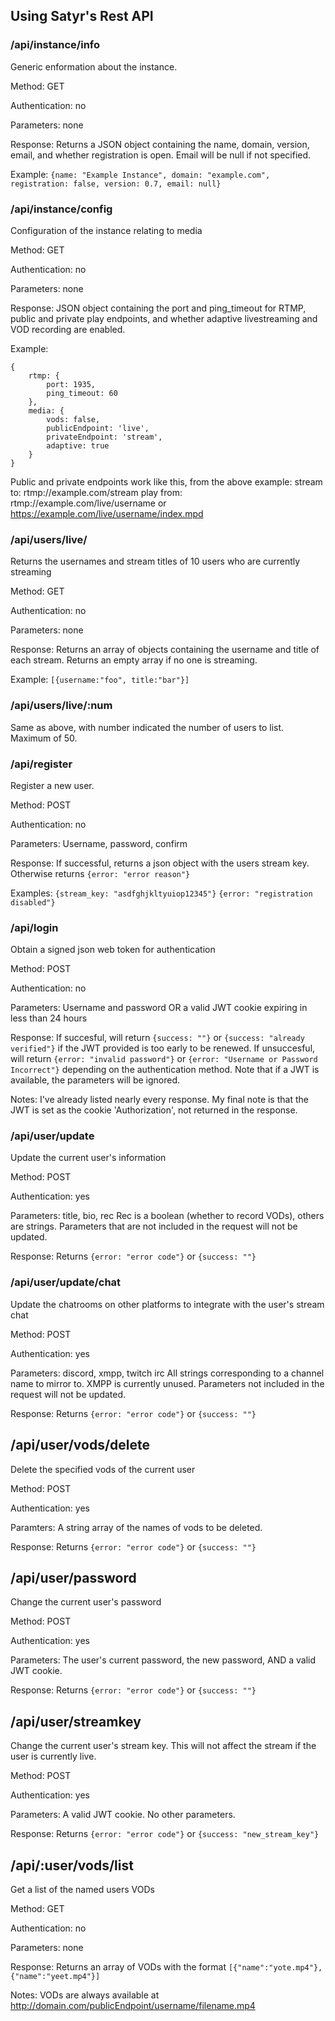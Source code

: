 ## Using Satyr's Rest API

### /api/instance/info

Generic enformation about the instance.

Method: GET

Authentication: no

Parameters: none

Response: Returns a JSON object containing the name, domain, version, email, and whether registration is open. Email will be null if not specified.

Example: `{name: "Example Instance", domain: "example.com", registration: false, version: 0.7, email: null}`



### /api/instance/config

Configuration of the instance relating to media

Method: GET

Authentication: no

Parameters: none

Response: JSON object containing the port and ping_timeout for RTMP, public and private play endpoints, and whether adaptive livestreaming and VOD recording are enabled.

Example:
```
{
	rtmp: {
		port: 1935,
		ping_timeout: 60
	},
	media: {
		vods: false,
		publicEndpoint: 'live',
		privateEndpoint: 'stream',
		adaptive: true
	}
}
```
Public and private endpoints work like this, from the above example:
stream to: rtmp://example.com/stream
play from: rtmp://example.com/live/username or https://example.com/live/username/index.mpd



### /api/users/live/

Returns the usernames and stream titles of 10 users who are currently streaming

Method: GET

Authentication: no

Parameters: none

Response: Returns an array of objects containing the username and title of each stream. Returns an empty array if no one is streaming.

Example: `[{username:"foo", title:"bar"}]`


### /api/users/live/:num

Same as above, with number indicated the number of users to list. Maximum of 50.



###  /api/register

Register a new user.

Method: POST

Authentication: no

Parameters: Username, password, confirm

Response: If successful, returns a json object with the users stream key. Otherwise returns `{error: "error reason"}`

Examples: 
`{stream_key: "asdfghjkltyuiop12345"}`
`{error: "registration disabled"}`


### /api/login

Obtain a signed json web token for authentication

Method: POST

Authentication: no

Parameters: Username and password OR a valid JWT cookie expiring in less than 24 hours

Response: If succesful, will return `{success: ""}` or `{success: "already verified"}` if the JWT provided is too early to be renewed. If unsuccesful, will return `{error: "invalid password"}` or `{error: "Username or Password Incorrect"}` depending on the authentication method. Note that if a JWT is available, the parameters will be ignored.

Notes: I've already listed nearly every response. My final note is that the JWT is set as the cookie 'Authorization', not returned in the response.


### /api/user/update

Update the current user's information

Method: POST

Authentication: yes

Parameters: title, bio, rec
Rec is a boolean (whether to record VODs), others are strings. Parameters that are not included in the request will not be updated.

Response: Returns `{error: "error code"}` or `{success: ""}`



### /api/user/update/chat

Update the chatrooms on other platforms to integrate with the user's stream chat

Method: POST

Authentication: yes

Parameters: discord, xmpp, twitch irc
All strings corresponding to a channel name to mirror to. XMPP is currently unused. Parameters not included in the request will not be updated.

Response: Returns `{error: "error code"}` or `{success: ""}`



## /api/user/vods/delete

Delete the specified vods of the current user

Method: POST

Authentication: yes

Paramters: A string array of the names of vods to be deleted.

Response: Returns `{error: "error code"}` or `{success: ""}`

## /api/user/password

Change the current user's password

Method: POST

Authentication: yes

Parameters: The user's current password, the new password, AND a valid JWT cookie.

Response: Returns `{error: "error code"}` or `{success: ""}`



## /api/user/streamkey

Change the current user's stream key. This will not affect the stream if the user is currently live.

Method: POST

Authentication: yes

Parameters: A valid JWT cookie. No other parameters.

Response: Returns `{error: "error code"}` or `{success: "new_stream_key"}`

## /api/:user/vods/list

Get a list of the named users VODs

Method: GET

Authentication: no

Parameters: none

Response: Returns an array of VODs with the format `[{"name":"yote.mp4"},{"name":"yeet.mp4"}]`

Notes: VODs are always available at http://domain.com/publicEndpoint/username/filename.mp4
